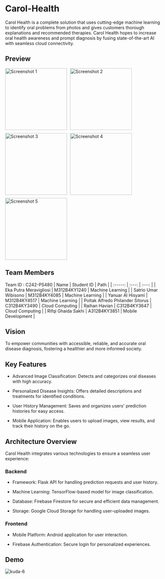 # Carol-Health

Carol Health is a complete solution that uses cutting-edge machine learning to identify oral problems from photos and gives customers thorough explanations and recommended therapies. Carol Health hopes to increase oral health awareness and prompt diagnosis by fusing state-of-the-art AI with seamless cloud connectivity.

## Preview

<div style="display: flex; flex-wrap: wrap; gap: 10px;">
  <img src="https://github.com/user-attachments/assets/da2dd472-1b22-42be-9879-f61d1aefeb4c" alt="Screenshot 1" width="200">
  <img src="https://github.com/user-attachments/assets/6381d946-8469-4c16-b2a6-28806b05f8bd" alt="Screenshot 2" width="200">
  <img src="https://github.com/user-attachments/assets/e10c0e76-e1df-4e4e-8e4b-a612528881dc" alt="Screenshot 3" width="200">
  <img src="https://github.com/user-attachments/assets/73408ec7-ae1a-4e00-8dfd-c1217c6c8daf" alt="Screenshot 4" width="200">
  <img src="https://github.com/user-attachments/assets/30fc1244-a1fb-4553-8b43-6361f5b11fe4" alt="Screenshot 5" width="200">
</div>

## Team Members
Team ID : C242-PS480
| Name | Student ID | Path |
| :-----: | :---: | :---: |
| Eka Putra Meravigliosi | M312B4KY1240 | Machine Learning |
| Satrio Umar Wibisono | M312B4KY4085 | Machine Learning |
| Yanuar Al Hisyami | M312B4KY4517 | Machine Learning |
| Poltak Alfredo Philander Sitorus | C312B4KY3490 | Cloud Computing |
| Raihan Havian | C312B4KY3647 | Cloud Computing |
| Rifqi Ghaida Sakhi | A312B4KY3851 | Mobile Development |

## Vision
To empower communities with accessible, reliable, and accurate oral disease diagnosis, fostering a healthier and more informed society.

## Key Features

- Advanced Image Classification: Detects and categorizes oral diseases with high accuracy.

- Personalized Disease Insights: Offers detailed descriptions and treatments for identified conditions.

- User History Management: Saves and organizes users' prediction histories for easy access.

- Mobile Application: Enables users to upload images, view results, and track their history on the go.

## Architecture Overview

Carol Health integrates various technologies to ensure a seamless user experience:

### Backend

- Framework: Flask API for handling prediction requests and user history.

- Machine Learning: TensorFlow-based model for image classification.

- Database: Firebase Firestore for secure and efficient data management.

- Storage: Google Cloud Storage for handling user-uploaded images.

### Frontend

- Mobile Platform: Android application for user interaction.

- Firebase Authentication: Secure login for personalized experiences.

## Demo
![kuda-6](https://github.com/user-attachments/assets/f3394eb7-dfb7-4a3b-843e-fb4d10494fdc)

